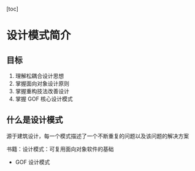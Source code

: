 [toc]

# 设计模式简介

## 目标

1. 理解松耦合设计思想
2. 掌握面向对象设计原则
3. 掌握重构技法改善设计
4. 掌握 GOF 核心设计模式



## 什么是设计模式

源于建筑设计，每一个模式描述了一个不断重复的问题以及该问题的解决方案

书籍：设计模式：可复用面向对象软件的基础

- GOF 设计模式

